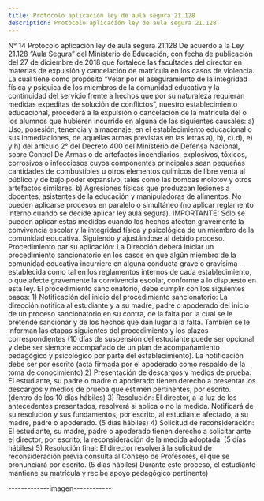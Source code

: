 ```yaml
---
title: Protocolo aplicación ley de aula segura 21.128
description: Protocolo aplicación ley de aula segura 21.128
---
```

N° 14 Protocolo aplicación ley de aula segura 21.128 De acuerdo a la Ley 21.128 “Aula Segura” del Ministerio de Educación, con fecha de publicación del 27 de diciembre de 2018 que fortalece las facultades del director en materias de expulsión y cancelación de matrícula en los casos de violencia. La cual tiene como propósito “Velar por el aseguramiento de la integridad física y psíquica de los miembros de la comunidad educativa y la continuidad del servicio frente a hechos que por su naturaleza requieran medidas expeditas de solución de conflictos”, nuestro establecimiento educacional, procederá a la expulsión o cancelación de la matrícula del o los alumnos que hubieren incurrido en alguna de las siguientes causales: a) Uso, posesión, tenencia y almacenaje, en el establecimiento educacional o sus inmediaciones, de aquellas armas previstas en las letras a), b), c) d), e) y h) del artículo 2° del Decreto 400 del Ministerio de Defensa Nacional, sobre Control De Armas o de artefactos incendiarios, explosivos, tóxicos, corrosivos o infecciosos cuyos componentes principales sean pequeñas cantidades de combustibles u otros elementos químicos de libre venta al público y de bajo poder expansivo, tales como las bombas molotov y otros artefactos similares. b) Agresiones físicas que produzcan lesiones a docentes, asistentes de la educación y manipuladoras de alimentos. No pueden aplicarse procesos en paralelo o simultáneo (no aplicar reglamento interno cuando se decide aplicar ley aula segura). IMPORTANTE: Sólo se pueden aplicar estas medidas cuando los hechos afecten gravemente la convivencia escolar y la integridad física y psicológica de un miembro de la comunidad educativa. Siguiendo y ajustándose al debido proceso. Procedimiento par su aplicación: La Dirección deberá iniciar un procedimiento sancionatorio en los casos en que algún miembro de la comunidad educativa incurriere en alguna conducta grave o gravísima establecida como tal en los reglamentos internos de cada establecimiento, o que afecte gravemente la convivencia escolar, conforme a lo dispuesto en esta ley. El procedimiento sancionatorio, debe cumplir con los siguientes pasos: 1) Notificación del inicio del procedimiento sancionatorio: La dirección notifica al estudiante y a su madre, padre o apoderado del inicio de un proceso sancionatorio en su contra, de la falta por la cual se le pretende sancionar y de los hechos que dan lugar a la falta. También se le informan las etapas siguientes del procedimiento y los plazos correspondientes (10 días de suspensión del estudiante puede ser opcional y debe ser siempre acompañado de un plan de acompañamiento pedagógico y psicológico por parte del establecimiento). La notificación debe ser por escrito (acta firmada por el apoderado como respaldo de la toma de conocimiento) 2) Presentación de descargos y medios de prueba: El estudiante, su padre o madre o apoderado tienen derecho a presentar los descargos y medios de prueba que estimen pertinentes, por escrito. (dentro de los 10 días hábiles) 3) Resolución: El director, a la luz de los antecedentes presentados, resolverá si aplica o no la medida. Notificará de su resolución y sus fundamentos, por escrito, al estudiante afectado, a su madre, padre o apoderado. (5 días hábiles) 4) Solicitud de reconsideración: El estudiante, su madre, padre o apoderado tienen derecho a solicitar ante el director, por escrito, la reconsideración de la medida adoptada. (5 días hábiles) 5) Resolución final: El director resolverá la solicitud de reconsideración previa consulta al Consejo de Profesores, el que se pronunciará por escrito. (5 días hábiles) Durante este proceso, el estudiante mantiene su matrícula y recibe apoyo pedagógico pertinente)

-------------imagen------------



